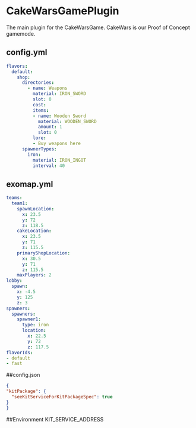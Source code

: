 # CakeWarsGamePlugin
The main plugin for the CakeWarsGame. CakeWars is our Proof of Concept gamemode.


## config.yml

```yaml
flavors:
  default:
    shop:
      directories:
        - name: Weapons
          material: IRON_SWORD
          slot: 0
          cost:
          items:
          - name: Wooden Sword
            material: WOODEN_SWORD
            amount: 1
            slot: 0
          lore:
          - Buy weapons here
      spawnerTypes:
        iron:
          material: IRON_INGOT
          interval: 40
```

## exomap.yml

```yaml
teams:
  team1:
    spawnLocation:
      x: 23.5
      y: 72
      z: 118.5
    cakeLocation:
      x: 23.5
      y: 71
      z: 115.5
    primaryShopLocation:
      x: 30.5
      y: 71
      z: 115.5
    maxPlayers: 2
lobby:
  spawn:
    x: -4.5
    y: 125
    z: 3
spawners:
  spawners:
    spawner1:
      type: iron
      location:
        x: 22.5
        y: 72
        z: 117.5
flavorIds:
- default
- fast
```


##config.json
```json
{
"kitPackage": {
  "seeKitServiceForKitPackageSpec": true
}
}
```

##Environment
KIT_SERVICE_ADDRESS